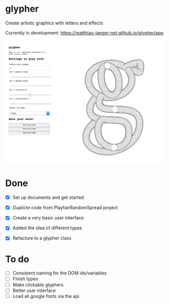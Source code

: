 # glypher
Create artistic graphics with letters and effects

Currently in development:
https://matthias-jaeger-net.github.io/glypher/app

![glypher app](app/assets/img/screen.png)

# Done
- [x] Set up documents and get started
- [x] Duplicte code from PlayfairRandomSpread project
- [x] Create a very basic user interface
- [x] Added the idea of different types
- [x] Refacture to a glypher class


# To do
- [ ] Consistent naming for the DOM ids/variables
- [ ] Finish types
- [ ] Make clickable glyphers
- [ ] Better user interface
- [ ] Load all google fonts via the api
